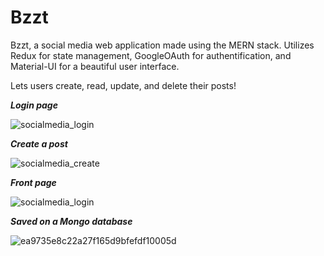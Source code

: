 # Bzzt
Bzzt, a social media web application made using the MERN stack. Utilizes Redux for state management, GoogleOAuth for authentification, and Material-UI for a beautiful user interface.

Lets users create, read, update, and delete their posts!

***Login page***

![socialmedia_login](https://user-images.githubusercontent.com/47330978/117525181-042a5780-af8f-11eb-9bc9-1905d46bd72e.png)

***Create a post***

![socialmedia_create](https://user-images.githubusercontent.com/47330978/117525193-0e4c5600-af8f-11eb-8293-68b69a22aea3.png)

***Front page***

![socialmedia_login](https://user-images.githubusercontent.com/47330978/117525199-15736400-af8f-11eb-8bbd-7f29af2e6e25.png)

***Saved on a Mongo database***

![ea9735e8c22a27f165d9bfefdf10005d](https://user-images.githubusercontent.com/47330978/117525254-58cdd280-af8f-11eb-974f-46efaef52526.png)
